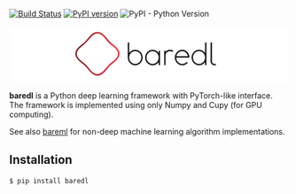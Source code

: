[![Build Status](https://travis-ci.org/shotahorii/baredl.svg?branch=master)](https://travis-ci.org/shotahorii/baredl)
[![PyPI version](https://badge.fury.io/py/baredl.svg)](https://badge.fury.io/py/baredl)
![PyPI - Python Version](https://img.shields.io/pypi/pyversions/baredl)

![Logo](/logo.png)

**baredl** is a Python deep learning framework with PyTorch-like interface. The framework is implemented using only Numpy and Cupy (for GPU computing). 

See also [bareml](https://github.com/shotahorii/bareml) for non-deep machine learning algorithm implementations.

## Installation 
```
$ pip install baredl
```